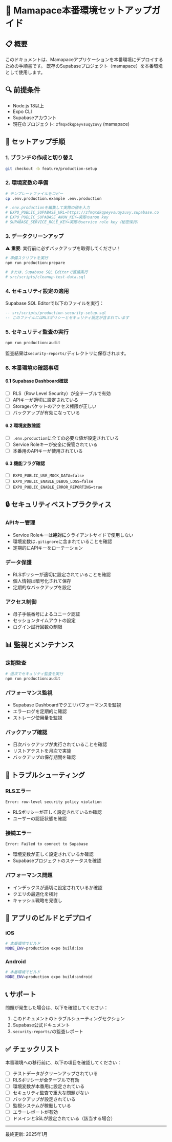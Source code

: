 # 🚀 Mamapace本番環境セットアップガイド

## 📋 概要

このドキュメントは、Mamapaceアプリケーションを本番環境にデプロイするための手順書です。
既存のSupabaseプロジェクト（mamapace）を本番環境として使用します。

## 🔍 前提条件

- Node.js 18以上
- Expo CLI
- Supabaseアカウント
- 現在のプロジェクト: `zfmqxdkqpeyvsuqyzuvy` (mamapace)

## 📝 セットアップ手順

### 1. ブランチの作成と切り替え

```bash
git checkout -b feature/production-setup
```

### 2. 環境変数の準備

```bash
# テンプレートファイルをコピー
cp .env.production.example .env.production

# .env.productionを編集して実際の値を入力
# EXPO_PUBLIC_SUPABASE_URL=https://zfmqxdkqpeyvsuqyzuvy.supabase.co
# EXPO_PUBLIC_SUPABASE_ANON_KEY=実際のanon key
# SUPABASE_SERVICE_ROLE_KEY=実際のservice role key（秘密保持）
```

### 3. データクリーンアップ

⚠️ **重要**: 実行前に必ずバックアップを取得してください！

```bash
# 準備スクリプトを実行
npm run production:prepare

# または、Supabase SQL Editorで直接実行
# src/scripts/cleanup-test-data.sql
```

### 4. セキュリティ設定の適用

Supabase SQL Editorで以下のファイルを実行：

```sql
-- src/scripts/production-security-setup.sql
-- このファイルにはRLSポリシーとセキュリティ設定が含まれています
```

### 5. セキュリティ監査の実行

```bash
npm run production:audit
```

監査結果は`security-reports/`ディレクトリに保存されます。

### 6. 本番環境の確認事項

#### 6.1 Supabase Dashboard確認
- [ ] RLS（Row Level Security）が全テーブルで有効
- [ ] APIキーが適切に設定されている
- [ ] Storageバケットのアクセス権限が正しい
- [ ] バックアップが有効になっている

#### 6.2 環境変数確認
- [ ] `.env.production`に全ての必要な値が設定されている
- [ ] Service Roleキーが安全に保管されている
- [ ] 本番用のAPIキーが使用されている

#### 6.3 機能フラグ確認
- [ ] `EXPO_PUBLIC_USE_MOCK_DATA=false`
- [ ] `EXPO_PUBLIC_ENABLE_DEBUG_LOGS=false`
- [ ] `EXPO_PUBLIC_ENABLE_ERROR_REPORTING=true`

## 🔒 セキュリティベストプラクティス

### APIキー管理
- Service Roleキーは**絶対に**クライアントサイドで使用しない
- 環境変数は`.gitignore`に含まれていることを確認
- 定期的にAPIキーをローテーション

### データ保護
- RLSポリシーが適切に設定されていることを確認
- 個人情報は暗号化されて保存
- 定期的なバックアップを設定

### アクセス制御
- 母子手帳番号によるユニーク認証
- セッションタイムアウトの設定
- ログイン試行回数の制限

## 📊 監視とメンテナンス

### 定期監査
```bash
# 週次でセキュリティ監査を実行
npm run production:audit
```

### パフォーマンス監視
- Supabase Dashboardでクエリパフォーマンスを監視
- エラーログを定期的に確認
- ストレージ使用量を監視

### バックアップ確認
- 日次バックアップが実行されていることを確認
- リストアテストを月次で実施
- バックアップの保存期間を確認

## 🚨 トラブルシューティング

### RLSエラー
```
Error: row-level security policy violation
```
- RLSポリシーが正しく設定されているか確認
- ユーザーの認証状態を確認

### 接続エラー
```
Error: Failed to connect to Supabase
```
- 環境変数が正しく設定されているか確認
- Supabaseプロジェクトのステータスを確認

### パフォーマンス問題
- インデックスが適切に設定されているか確認
- クエリの最適化を検討
- キャッシュ戦略を見直し

## 📱 アプリのビルドとデプロイ

### iOS
```bash
# 本番環境でビルド
NODE_ENV=production expo build:ios
```

### Android
```bash
# 本番環境でビルド
NODE_ENV=production expo build:android
```

## 📞 サポート

問題が発生した場合は、以下を確認してください：

1. このドキュメントのトラブルシューティングセクション
2. Supabase公式ドキュメント
3. `security-reports/`の監査レポート

## ✅ チェックリスト

本番環境への移行前に、以下の項目を確認してください：

- [ ] テストデータがクリーンアップされている
- [ ] RLSポリシーが全テーブルで有効
- [ ] 環境変数が本番用に設定されている
- [ ] セキュリティ監査で重大な問題がない
- [ ] バックアップが設定されている
- [ ] 監視システムが稼働している
- [ ] エラーレポートが有効
- [ ] ドメインとSSLが設定されている（該当する場合）

---

最終更新: 2025年1月